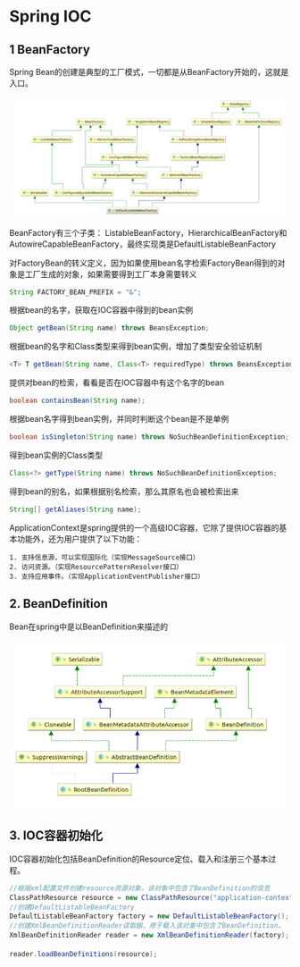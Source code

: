 # Spring IOC

## 1 BeanFactory

Spring Bean的创建是典型的工厂模式，一切都是从BeanFactory开始的，这就是入口。

![00BeanFactory.png](img/00BeanFactory.png)

BeanFactory有三个子类： ListableBeanFactory，HierarchicalBeanFactory和AutowireCapableBeanFactory，最终实现类是DefaultListableBeanFactory 



对FactoryBean的转义定义，因为如果使用bean名字检索FactoryBean得到的对象是工厂生成的对象，如果需要得到工厂本身需要转义

```java
String FACTORY_BEAN_PREFIX = "&";
```

根据bean的名字，获取在IOC容器中得到的bean实例

```java
Object getBean(String name) throws BeansException;
```

根据bean的名字和Class类型来得到bean实例，增加了类型安全验证机制

```java
<T> T getBean(String name, Class<T> requiredType) throws BeansException;
```

提供对bean的检索，看看是否在IOC容器中有这个名字的bean

```java
boolean containsBean(String name);
```

根据bean名字得到bean实例，并同时判断这个bean是不是单例

```java
boolean isSingleton(String name) throws NoSuchBeanDefinitionException;
```

得到bean实例的Class类型

```java
Class<?> getType(String name) throws NoSuchBeanDefinitionException;
```

得到bean的别名，如果根据别名检索，那么其原名也会被检索出来

```java
String[] getAliases(String name);
```

ApplicationContext是spring提供的一个高级IOC容器，它除了提供IOC容器的基本功能外，还为用户提供了以下功能：

 	1. 支持信息源，可以实现国际化（实现MessageSource接口）
 	2. 访问资源。（实现ResourcePatternResolver接口）
 	3. 支持应用事件。（实现ApplicationEventPublisher接口）

## 2. BeanDefinition

Bean在spring中是以BeanDefinition来描述的

![BeanDefinition.png](img/01BeanDefinition.png)

##  3. IOC容器初始化

IOC容器初始化包括BeanDefinition的Resource定位、载入和注册三个基本过程。

```java
//根据xml配置文件创建resource资源对象，该对象中包含了BeanDefinition的信息
ClassPathResource resource = new ClassPathResource("application-context.xml");
//创建DefaultListableBeanFactory
DefaultListableBeanFactory factory = new DefaultListableBeanFactory();
//创建XmlBeanDefinitionReader读取器，用于载入该对象中包含了BeanDefinition。
XmlBeanDefinitionReader reader = new XmlBeanDefinitionReader(factory);

reader.loadBeanDefinitions(resource);
```





